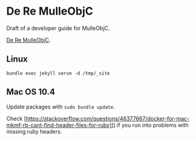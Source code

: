 # De Re MulleObjC

Draft of a developer guide for MulleObjC.

[De Re MulleObjC](//mulle-objc.github.io/De-Re-MulleObjC).

## Linux

```
bundle exec jekyll serve -d /tmp/_site
```

## Mac OS 10.4

Update packages with `sudo bundle update`.

Check [https://stackoverflow.com/questions/46377667/docker-for-mac-mkmf-rb-cant-find-header-files-for-ruby]() if you run into problems with missing ruby headers.
